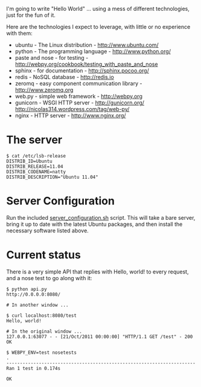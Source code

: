 I'm going to write "Hello World" ... using a mess of different technologies, just for the fun of it.

Here are the technologies I expect to leverage, with little or no experience with them:

* ubuntu - The Linux distribution - http://www.ubuntu.com/
* python - The programming language - http://www.python.org/
* paste and nose - for testing - http://webpy.org/cookbook/testing_with_paste_and_nose
* sphinx - for documentation - http://sphinx.pocoo.org/
* redis - NoSQL database - http://redis.io
* zeromq - easy component communication library - http://www.zeromq.org
* web.py - simple web framework - http://webpy.org
* gunicorn - WSGI HTTP server - http://gunicorn.org/ http://nicolas314.wordpress.com/tag/web-py/
* nginx - HTTP server - http://www.nginx.org/

# The server

```shell
$ cat /etc/lsb-release
DISTRIB_ID=Ubuntu
DISTRIB_RELEASE=11.04
DISTRIB_CODENAME=natty
DISTRIB_DESCRIPTION="Ubuntu 11.04"
```

# Server Configuration

Run the included [server_configuration.sh](https://github.com/pete0emerson/hello_world/blob/master/server_configuration.sh) script. This will take a bare server, bring it up to
date with the latest Ubuntu packages, and then install the necessary software listed above.

# Current status

There is a very simple API that replies with Hello, world! to every request, and a nose test to
go along with it:

```shell
$ python api.py
http://0.0.0.0:8080/

# In another window ...

$ curl localhost:8080/test
Hello, world!

# In the original window ...
127.0.0.1:63077 - - [21/Oct/2011 00:00:00] "HTTP/1.1 GET /test" - 200 OK

$ WEBPY_ENV=test nosetests
.
----------------------------------------------------------------------
Ran 1 test in 0.174s

OK
```

